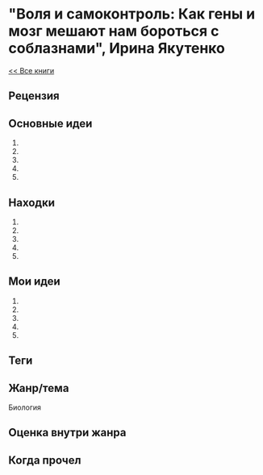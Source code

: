 # "Воля и самоконтроль: Как гены и мозг мешают нам бороться с соблазнами", Ирина Якутенко

[<< Все книги](../README.md)

## Рецензия




## Основные идеи

1.

2. 

3. 

4.

5. 

 

## Находки

1. 

2.  

3. 

4. 

5. 



## Мои идеи

1. 

2. 

3. 

4. 

5. 


## Теги



## Жанр/тема

Биология

## Оценка внутри жанра



## Когда прочел


